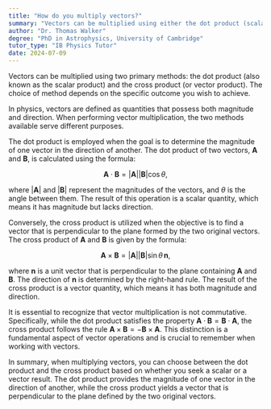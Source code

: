 ```yaml
---
title: "How do you multiply vectors?"
summary: "Vectors can be multiplied using either the dot product (scalar product) or the cross product (vector product)."
author: "Dr. Thomas Walker"
degree: "PhD in Astrophysics, University of Cambridge"
tutor_type: "IB Physics Tutor"
date: 2024-07-09
---
```


Vectors can be multiplied using two primary methods: the dot product (also known as the scalar product) and the cross product (or vector product). The choice of method depends on the specific outcome you wish to achieve.

In physics, vectors are defined as quantities that possess both magnitude and direction. When performing vector multiplication, the two methods available serve different purposes.

The dot product is employed when the goal is to determine the magnitude of one vector in the direction of another. The dot product of two vectors, $\mathbf{A}$ and $\mathbf{B}$, is calculated using the formula:

$$
\mathbf{A} \cdot \mathbf{B} = |\mathbf{A}| |\mathbf{B}| \cos \theta,
$$

where $|\mathbf{A}|$ and $|\mathbf{B}|$ represent the magnitudes of the vectors, and $\theta$ is the angle between them. The result of this operation is a scalar quantity, which means it has magnitude but lacks direction.

Conversely, the cross product is utilized when the objective is to find a vector that is perpendicular to the plane formed by the two original vectors. The cross product of $\mathbf{A}$ and $\mathbf{B}$ is given by the formula:

$$
\mathbf{A} \times \mathbf{B} = |\mathbf{A}| |\mathbf{B}| \sin \theta \, \mathbf{n},
$$

where $\mathbf{n}$ is a unit vector that is perpendicular to the plane containing $\mathbf{A}$ and $\mathbf{B}$. The direction of $\mathbf{n}$ is determined by the right-hand rule. The result of the cross product is a vector quantity, which means it has both magnitude and direction.

It is essential to recognize that vector multiplication is not commutative. Specifically, while the dot product satisfies the property $\mathbf{A} \cdot \mathbf{B} = \mathbf{B} \cdot \mathbf{A}$, the cross product follows the rule $\mathbf{A} \times \mathbf{B} = -\mathbf{B} \times \mathbf{A}$. This distinction is a fundamental aspect of vector operations and is crucial to remember when working with vectors.

In summary, when multiplying vectors, you can choose between the dot product and the cross product based on whether you seek a scalar or a vector result. The dot product provides the magnitude of one vector in the direction of another, while the cross product yields a vector that is perpendicular to the plane defined by the two original vectors.
    